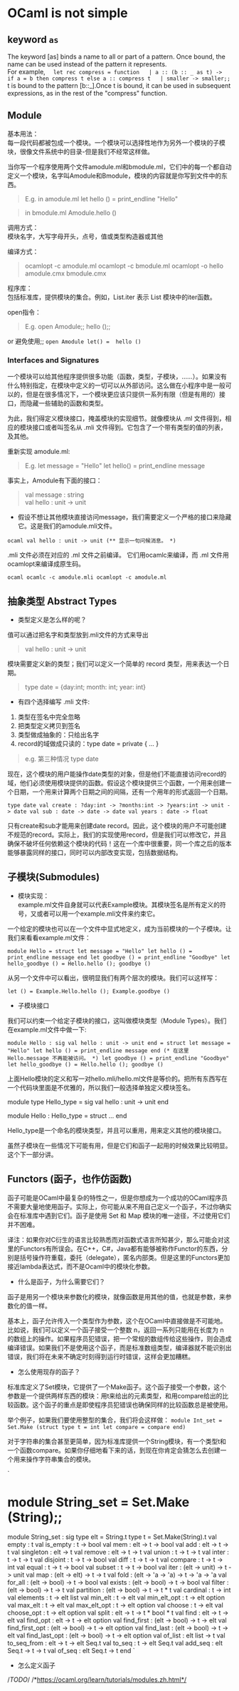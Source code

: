 # OCaml is not simple


## keyword `as`

The keyword [as] binds a name to all or part of a pattern. Once bound, the name can be used instead of the pattern it represents.   
For example,
	`  
	let rec compress = function  
    | a :: (b :: _ as t) -> if a = b then compress t else a :: compress t  
    | smaller -> smaller;;  
	`
t is bound to the pattern [b::\_].Once t is bound, it can be used in subsequent expressions, as in the rest of the "compress" function.



## Module

基本用法：  
每一段代码都被包成一个模块。一个模块可以选择性地作为另外一个模块的子模块，很像文件系统中的目录-但是我们不经常这样做。

当你写一个程序使用两个文件amodule.ml和bmodule.ml，它们中的每一个都自动定义一个模块，名字叫Amodule和Bmodule，模块的内容就是你写到文件中的东西。

> E.g. in amodule.ml
> let hello () = print_endline "Hello"

> in bmodule.ml
> Amodule.hello ()

调用方式：  
模块名字，大写字母开头，点号，值或类型构造器或其他


编译方式：

> ocamlopt -c amodule.ml
> ocamlopt -c bmodule.ml
> ocamlopt -o hello amodule.cmx bmodule.cmx

程序库：  
包括标准库，提供模块的集合。例如，List.iter 表示 List 模块中的iter函数。

open指令：  
> E.g.
> open Amodule;;
> hello ();;

or 避免使用;;
`
open Amodule
let() = 
	hello ()
`

### Interfaces and Signatures

一个模块可以给其他程序提供很多功能（函数，类型，子模块，……）。如果没有什么特别指定，在模块中定义的一切可以从外部访问。这么做在小程序中是一般可以的，但是在很多情况下，一个模块更应该只提供一系列有限（但是有用的）接口，而隐藏一些辅助的函数和类型。

为此，我们得定义模块接口，掩盖模块的实现细节。就像模块从 .ml 文件得到，相应的模块接口或者叫签名从 .mli 文件得到。它包含了一个带有类型的值的列表，及其他。


重新实现 amodule.ml:

> E.g.
> let message = "Hello"
> let hello() = print_endline message

事实上，Amodule有下面的接口：

> val message : string  
> val hello : unit -> unit

* 假设不想让其他模块直接访问message，我们需要定义一个严格的接口来隐藏它。这是我们的amodule.mli文件。

`ocaml
val hello : unit -> unit (** 显示一句问候消息。 *)
`

.mli 文件必须在对应的 .ml 文件之前编译。
它们用ocamlc来编译，而 .ml 文件用ocamlopt来编译成原生码。

`ocaml
ocamlc -c amodule.mli
ocamlopt -c amodule.ml
`

## 抽象类型 Abstract Types

- 类型定义是怎么样的呢？

值可以通过把名字和类型放到.mli文件的方式来导出

> val hello : unit -> unit

模块需要定义新的类型；我们可以定义一个简单的 record 类型，用来表达一个日期。

> type date = {day:int; month: int; year: int}

- 有四个选择编写 .mli 文件:

1. 类型在签名中完全忽略
2. 把类型定义拷贝到签名
3. 类型做成抽象的：只给出名字
4. record的域做成只读的：type date = private { ... }


> e.g. 第三种情况
> type date


现在，这个模块的用户能操作date类型的对象，但是他们不能直接访问record的域，他们必须使用模块提供的函数。假设这个模块提供三个函数，一个用来创建一个日期，一个用来计算两个日期之间的间隔，还有一个用年的形式返回一个日期。

`
type date
val create : ?day:int -> ?months:int -> ?years:int -> unit -> date
val sub : date -> date -> date
val years : date -> float
`

只有create和sub才能用来创建date record。因此，这个模块的用户不可能创建不规范的record。实际上，我们的实现使用record，但是我们可以修改它，并且确保不破坏任何依赖这个模块的代码！这在一个库中很重要，同一个库之后的版本能够暴露同样的接口，同时可以内部改变实现，包括数据结构。

## 子模块(Submodules)

- 模块实现：  
example.ml文件自身就可以代表Example模块。其模块签名是所有定义的符号，又或者可以用一个example.mli文件来约束它。

一个给定的模块也可以在一个文件中显式地定义，成为当前模块的一个子模块。让我们来看看example.ml文件：

`
module Hello = struct
  let message = "Hello"
  let hello () = print_endline message
end
let goodbye () = print_endline "Goodbye"
let hello_goodbye () =
  Hello.hello ();
  goodbye ()
`

从另一个文件中可以看出，很明显我们有两个层次的模块。我们可以这样写：

`
let () =
  Example.Hello.hello ();
  Example.goodbye ()
`

- 子模块接口

我们可以约束一个给定子模块的接口，这叫做模块类型（Module Types）。我们在example.ml文件中做一下:

`
module Hello : sig
 val hello : unit -> unit
end =
struct
  let message = "Hello"
  let hello () = print_endline message
end
(* 在这里 Hello.message 不再能被访问。 *)
let goodbye () = print_endline "Goodbye"
let hello_goodbye () =
  Hello.hello ();
  goodbye ()
`

上面Hello模块的定义和写一对hello.mli/hello.ml文件是等价的。把所有东西写在一个代码块里面是不优雅的，所以我们一般选择单独定义模块签名。

module type Hello_type = sig
 val hello : unit -> unit
end
  
module Hello : Hello_type = struct
  ...
end

Hello_type是一个命名的模块类型，并且可以重用，用来定义其他的模块接口。

虽然子模块在一些情况下可能有用，但是它们和函子一起用的时候效果比较明显。这个下一部分讲。


## Functors (函子，也作仿函数)

函子可能是OCaml中最复杂的特性之一，但是你想成为一个成功的OCaml程序员不需要大量地使用函子。实际上，你可能从来不用自己定义一个函子，不过你确实会在标准库中遇到它们。函子是使用 Set 和 Map 模块的唯一途径，不过使用它们并不困难。

译注：如果你对C衍生的语言比较熟悉而对函数式语言所知甚少，那么可能会对这里的Functors有所误会。在C++，C#，Java都有能够被称作Functor的东西，分别是括号操作符重载，委托（delegate），匿名内部类。但是这里的Functors更加接近lambda表达式，而不是Ocaml中的模块化参数。


* 什么是函子，为什么需要它们？

函子是用另一个模块来参数化的模块，就像函数是用其他的值，也就是参数，来参数化的值一样。

基本上，函子允许传入一个类型作为参数，这个在OCaml中直接做是不可能地。比如说，我们可以定义一个函子接受一个整数 n，返回一系列只能用在长度为 n 的数组上的操作。如果程序员犯错误，把一个常规的数组传给这些操作，则会造成编译错误。如果我们不是使用这个函子，而是标准数组类型，编译器就不能识别出错误，我们将在未来不确定时刻得到运行时错误，这样会更加糟糕。

* 怎么使用现存的函子？

标准库定义了Set模块，它提供了一个Make函子。这个函子接受一个参数，这个参数是一个提供两样东西的模块：用t来给出的元素类型，和用compare给出的比较函数。这个函子的重点是即使程序员犯错误也确保同样的比较函数总是被使用。

举个例子，如果我们要使用整型的集合，我们将会这样做：
`
module Int_set = Set.Make (struct
                             type t = int
                             let compare = compare
                           end)
`

对于字符串的集合甚至更简单，因为标准库提供一个String模块，有一个类型t和一个函数compare。如果你仔细地看下来的话，到现在你肯定会猜怎么去创建一个用来操作字符串集合的模块。

`
 # module String_set = Set.Make (String);;
module String_set :
  sig
    type elt = String.t
    type t = Set.Make(String).t
    val empty : t
    val is_empty : t -> bool
    val mem : elt -> t -> bool
    val add : elt -> t -> t
    val singleton : elt -> t
    val remove : elt -> t -> t
    val union : t -> t -> t
    val inter : t -> t -> t
    val disjoint : t -> t -> bool
    val diff : t -> t -> t
    val compare : t -> t -> int
    val equal : t -> t -> bool
    val subset : t -> t -> bool
    val iter : (elt -> unit) -> t -> unit
    val map : (elt -> elt) -> t -> t
    val fold : (elt -> 'a -> 'a) -> t -> 'a -> 'a
    val for_all : (elt -> bool) -> t -> bool
    val exists : (elt -> bool) -> t -> bool
    val filter : (elt -> bool) -> t -> t
    val partition : (elt -> bool) -> t -> t * t
    val cardinal : t -> int
    val elements : t -> elt list
    val min_elt : t -> elt
    val min_elt_opt : t -> elt option
    val max_elt : t -> elt
    val max_elt_opt : t -> elt option
    val choose : t -> elt
    val choose_opt : t -> elt option
    val split : elt -> t -> t * bool * t
    val find : elt -> t -> elt
    val find_opt : elt -> t -> elt option
    val find_first : (elt -> bool) -> t -> elt
    val find_first_opt : (elt -> bool) -> t -> elt option
    val find_last : (elt -> bool) -> t -> elt
    val find_last_opt : (elt -> bool) -> t -> elt option
    val of_list : elt list -> t
    val to_seq_from : elt -> t -> elt Seq.t
    val to_seq : t -> elt Seq.t
    val add_seq : elt Seq.t -> t -> t
    val of_seq : elt Seq.t -> t
  end
`


* 怎么定义函子

/*TODO*/
/*https://ocaml.org/learn/tutorials/modules.zh.html*/







